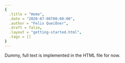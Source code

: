 ```yaml
---
{
  .title = "Home",
  .date = "2020-07-06T00:00:00",
  .author = "Felix Queißner",
  .draft = false,
  .layout = "getting-started.html",
  .tags = []
}  
---
```

Dummy, full text is implemented in the HTML file for now.
